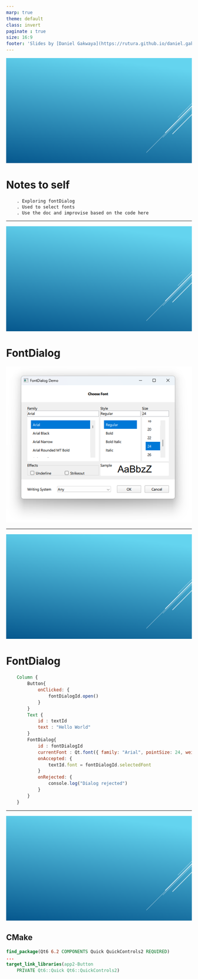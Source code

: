 ```yaml
---
marp: true
theme: default
class: invert
paginate : true
size: 16:9
footer: 'Slides by [Daniel Gakwaya](https://rutura.github.io/daniel.gakwaya/) at [LearnQtGuide](https://www.learnqt.guide/)'
---
```

![bg](images/slide_background.png)
# Notes to self

        . Exploring fontDialog
        . Used to select fonts
        . Use the doc and improvise based on the code here


        
---
![bg](images/slide_background.png)
# FontDialog
![](images/1.png)

---
![bg](images/slide_background.png)
# FontDialog
```qml
    Column {
        Button{
            onClicked: {
                fontDialogId.open()
            }
        }
        Text {
            id : textId
            text : "Hello World"
        }
        FontDialog{
            id : fontDialogId
            currentFont : Qt.font({ family: "Arial", pointSize: 24, weight: Font.Normal })
            onAccepted: {
                textId.font = fontDialogId.selectedFont
            }
            onRejected: {
                console.log("Dialog rejected")
            }
        }
    }

```

---

![bg](images/slide_background.png)
## CMake
```cmake
find_package(Qt6 6.2 COMPONENTS Quick QuickControls2 REQUIRED)
...
target_link_libraries(app2-Button
    PRIVATE Qt6::Quick Qt6::QuickControls2)

```

